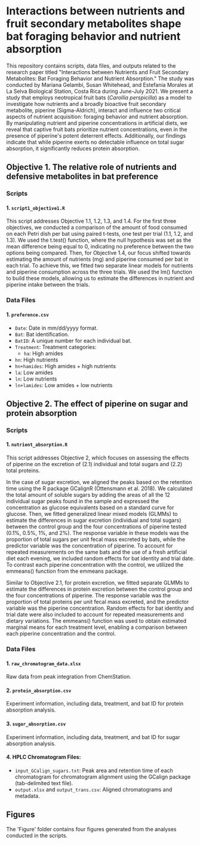 # Interactions between nutrients and fruit secondary metabolites shape bat foraging behavior and nutrient absorption

This repository contains scripts, data files, and outputs related to the research paper titled "Interactions between Nutrients and Fruit Secondary Metabolites: Bat Foraging Behavior and Nutrient Absorption." The study was conducted by Mariana Gelambi, Susan Whitehead, and Estefania Morales at La Selva Biological Station, Costa Rica during June-July 2021. We present a study that employs neotropical fruit bats (*Carollia perspicilla*) as a model to investigate how nutrients and a broadly bioactive fruit secondary metabolite, piperine (Sigma-Aldrich), interact and influence two critical aspects of nutrient acquisition: foraging behavior and nutrient absorption. By manipulating nutrient and piperine concentrations in artificial diets, we reveal that captive fruit bats prioritize nutrient concentrations, even in the presence of piperine's potent deterrent effects. Additionally, our findings indicate that while piperine exerts no detectable influence on total sugar absorption, it significantly reduces protein absorption. 

## Objective 1. The relative role of nutrients and defensive metabolites in bat preference

### Scripts

#### 1. `script1_objective1.R`

This script addresses Objective 1.1, 1.2, 1.3, and 1.4. For the first three objectives, we conducted a comparison of the amount of food consumed on each Petri dish per bat using paired t-tests, one test per trial (1.1, 1.2, and 1.3). We used the t.test() function, where the null hypothesis was set as the mean difference being equal to 0, indicating no preference between the two options being compared. Then, for Objective 1.4, our focus shifted towards estimating the amount of nutrients (mg) and piperine consumed per bat in each trial. To achieve this, we fitted two separate linear models for nutrients and piperine consumption across the three trials. We used the lm() function to build these models, allowing us to estimate the differences in nutrient and piperine intake between the trials. 

### Data Files

#### 1. `preference.csv`

- `Date`: Date in mm/dd/yyyy format.
- `Bat`: Bat identification.
- `BatID`: A unique number for each individual bat.
- `Treatment`: Treatment categories:
  - `ha`: High amides
- `hn`: High nutrients
- `hn+hamides`: High amides + high nutrients
- `la`: Low amides
- `ln`: Low nutrients
- `ln+lamides`: Low amides + low nutrients

## Objective 2. The effect of piperine on sugar and protein absorption

### Scripts

#### 1. `nutrient_absorption.R`

This script addresses Objective 2, which focuses on assessing the effects of piperine on the excretion of (2.1) individual and total sugars and (2.2) total proteins.

In the case of sugar excretion, we aligned the peaks based on the retention time using the R package GCalignR (Ottensmann et al. 2018). We calculated the total amount of soluble sugars by adding the areas of all the 12 individual sugar peaks found in the sample and expressed the concentration as glucose equivalents based on a standard curve for glucose. Then, we fitted generalized linear mixed models (GLMMs) to estimate the differences in sugar excretion (individual and total sugars) between the control group and the four concentrations of piperine tested (0.1%, 0.5%, 1%, and 2%). The response variable in these models was the proportion of total sugars per unit fecal mass excreted by bats, while the predictor variable was the concentration of piperine. To account for repeated measurements on the same bats and the use of a fresh artificial diet each evening, we included random effects for bat identity and trial date. To contrast each piperine concentration with the control, we utilized the emmeans() function from the emmeans package.

Similar to Objective 2.1, for protein excretion, we fitted separate GLMMs to estimate the differences in protein excretion between the control group and the four concentrations of piperine. The response variable was the proportion of total proteins per unit fecal mass excreted, and the predictor variable was the piperine concentration. Random effects for bat identity and trial date were also included to account for repeated measurements and dietary variations. The emmeans() function was used to obtain estimated marginal means for each treatment level, enabling a comparison between each piperine concentration and the control.

### Data Files

#### 1. `raw_chromatogram_data.xlsx`

Raw data from peak integration from ChemStation.

#### 2. `protein_absorption.csv`

Experiment information, including data, treatment, and bat ID for protein absorption analysis.

#### 3. `sugar_absorption.csv`

Experiment information, including data, treatment, and bat ID for sugar absorption analysis.

#### 4. HPLC Chromatogram Files:

- `input_GCalign_sugars.txt`: Peak area and retention time of each chromatogram for chromatogram alignment using the GCalign package (tab-delimited text file).
- `output.xlsx` and `output_trans.csv`: Aligned chromatograms and metadata.

## Figures

The 'Figure' folder contains four figures generated from the analyses conducted in the scripts.